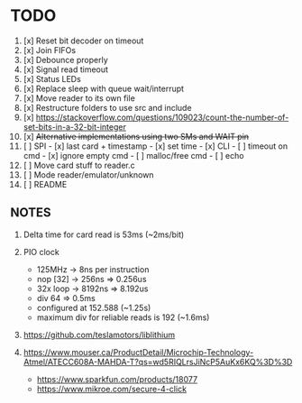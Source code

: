 # TODO

1.  [x] Reset bit decoder on timeout
2.  [x] Join FIFOs
3.  [x] Debounce properly
4.  [x] Signal read timeout
5.  [x] Status LEDs
6.  [x] Replace sleep with queue wait/interrupt
7.  [x] Move reader to its own file
8.  [x] Restructure folders to use src and include
9.  [x] https://stackoverflow.com/questions/109023/count-the-number-of-set-bits-in-a-32-bit-integer
10. [x] ~~Alternative implementations using two SMs and WAIT pin~~
11. [ ] SPI
        - [x] last card + timestamp
        - [x] set time
        - [x] CLI
        - [ ] timeout on cmd
        - [x] ignore empty cmd
        - [ ] malloc/free cmd
        - [ ] echo 
12. [ ] Move card stuff to reader.c
13. [ ] Mode reader/emulator/unknown
14. [ ] README

## NOTES

1. Delta time for card read is 53ms (~2ms/bit)
2. PIO clock 
   - 125MHz   -> 8ns per instruction
   - nop [32] -> 256ns  => 0.256us
   - 32x loop -> 8192ns => 8.192us
   - div 64 => 0.5ms
   - configured at 152.588 (~1.25s)
   - maximum div for reliable reads is 192 (~1.6ms)

3. https://github.com/teslamotors/liblithium
4. https://www.mouser.ca/ProductDetail/Microchip-Technology-Atmel/ATECC608A-MAHDA-T?qs=wd5RIQLrsJiNcP5AuKx6KQ%3D%3D
   - https://www.sparkfun.com/products/18077
   - https://www.mikroe.com/secure-4-click